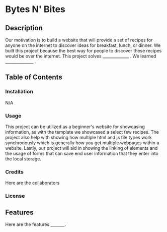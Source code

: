 # Bytes N' Bites
## Description
Our motivation is to build a website that will provide a set of recipes for anyone on the internet to discover ideas for breakfast, lunch, or dinner. We built this project because the best way for people to discover these recipes would be over the internet. This project solves _____________ . We learned ______________ .
## Table of Contents 
### Installation
N/A
### Usage
This project can be utilized as a beginner's website for showcasing information, as with the template we showcased a select few recipes. The project also help with showing how multiple html and js file types work synchronously which is generally how you get multiple webpages within a website. Lastly, our project will aid in showing the linking of elements and the usage of forms that can save end user information that they enter into the local storage.
### Credits
Here are the collaborators 
### License

## Features
Here are the features _______.
